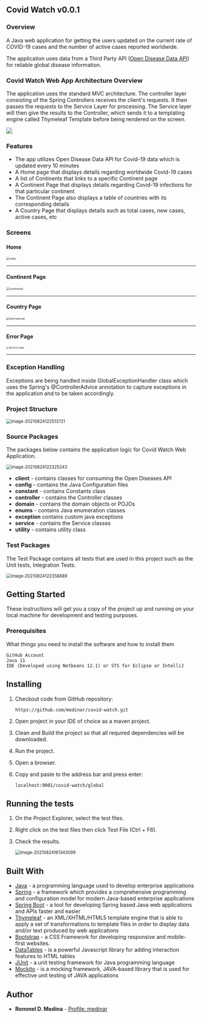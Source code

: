 ## Covid Watch v0.0.1
### Overview

A Java web application for getting the users updated on the current rate of COVID-19 cases and the number of active cases reported worldwide.  

The application uses data from a  Third Party API ([Open Disease Data API](https://disease.sh/)) for reliable global disease information.

### Covid Watch Web App Architecture Overview

The application uses the standard MVC architecture. The controller layer consisting of the Spring Controllers receives the client's requests. It then passes the requests to the Service Layer for processing. The Service layer will then give the results to the Controller, which sends it to a templating engine called Thymeleaf Template before being rendered on the screen. 

![](./README/Covid-Watch-MVC-Project-Structure.png)

### Features

- The app utilizes Open Disease Data API for Covid-19 data which is updated every 10 minutes
- A Home page that displays details regarding worldwide Covid-19 cases
- A list of Continents that links to a specific Continent page
- A Continent Page that displays details regarding Covid-19 infections for that particular continent
- The Continent Page also displays a table of countries with its corresponding details
- A Country Page that displays details such as total cases, new cases, active cases, etc



### Screens

#### Home

<img src="./README/index.png" alt="index" style="zoom:50%;" />

------

#### Continent Page

<img src="./README/continental.png" alt="continental" style="zoom:50%;" />



------

#### Country Page

<img src="./README/international.png" alt="international" style="zoom:50%;" />



------

#### Error Page

<img src="./README/404.png" alt="404 Error Page" style="zoom:40%;" />

------

### Exception Handling

Exceptions are being handled inside GlobalExceptionHandler class which uses the Spring's @ControllerAdvice annotation to capture exceptions in the application and to be taken accordingly.

### Project Structure

<img src="./README/image-20210824122513721.png" alt="image-20210824122513721" style="zoom: 80%;" />

### Source Packages

The packages below contains the application logic for Covid Watch Web Application.

<img src="./README/image-20210824122325243.png" alt="image-20210824122325243" style="zoom:80%;" />

- **client** - contains classes for consuming the Open Diseases API
- **config** - contains the Java Configuration files
- **constant** - contains Constants class
- **controller** - contains the Controller classes
- **domain** - contains the domain objects or POJOs
- **enums** - contains Java enumeration classes
- **exception** contains custom java exceptions
- **service** - contains the Service classes
- **utility** - contains utility class

### Test Packages

The Test Package contains all tests that are used in this project such as the Unit tests, Integration Tests.

<img src="./README/image-20210824122358889.png" alt="image-20210824122358889" style="zoom:80%;" />



## Getting Started

These instructions will get you a copy of the project up and running on your local machine for development and testing purposes. 

### Prerequisites

What things you need to install the software and how to install them

```
GitHub Account
Java 11
IDE (Developed using Netbeans 12.1) or STS for Eclipse or IntelliJ
```

## Installing

1. Checkout code from GitHub repository:

   ```
   https://github.com/medinar/covid-watch.git
   ```

2. Open project in your IDE of choice as a maven project.

3. Clean and Build the project so that all required dependencies will be downloaded.

4. Run the project.

5. Open a browser.

6. Copy and paste to the address bar and press enter:
   ```
   localhost:9001/covid-watch/global
   ```



## Running the tests

1. On the Project Explorer, select the test files.

2. Right click on the test files then click Test File (Ctrl + F6).

3. Check the results.

   <img src="./README/test-result.png" alt="image-20210824161343099" style="zoom: 80%;" />



## Built With

- [Java](https://www.java.com/en/) - a programming language used to develop enterprise applications
- [Spring](https://spring.io/) - a framework which provides a comprehensive programming and configuration model for modern Java-based enterprise applications
- [Spring Boot](https://spring.io/projects/spring-boot) - a tool for developing Spring based Java web applications and APIs faster and easier
- [Thymeleaf](https://www.thymeleaf.org) - an XML/XHTML/HTML5 template engine that is able to apply a set of transformations to template files in order to display data and/or text produced by web applications
- [Bootstrap](https://getbootstrap.com/) - a CSS Framework for developing responsive and mobile-first websites.
- [DataTables](https://datatables.net/) -  is a powerful Javascript library for adding interaction features to HTML tables
- [JUnit](https://junit.org/) -  a unit testing framework for Java programming language
- [Mockito](https://site.mockito.org/) - is a mocking framework, JAVA-based library that is used for effective unit testing of JAVA applications

## Author

- **Rommel D. Medina** - [Profile: medinar](https://github.com/medinar)
